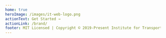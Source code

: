 ```yaml
---
home: true
heroImage: /images/it-web-logo.png
actionText: Get Started →
actionLink: /brand/
footer: MIT Licensed | Copyright © 2019-Present Institute for Transportation Research and Education
---
```


